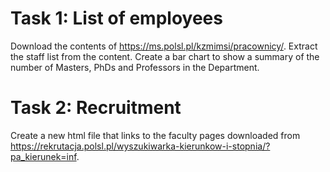 # Task 1: List of employees

Download the contents of https://ms.polsl.pl/kzmimsi/pracownicy/.
Extract the staff list from the content.
Create a bar chart to show a summary of the number of Masters, PhDs and Professors in the Department.

# Task 2: Recruitment

Create a new html file that links to the faculty pages downloaded from https://rekrutacja.polsl.pl/wyszukiwarka-kierunkow-i-stopnia/?pa_kierunek=inf.